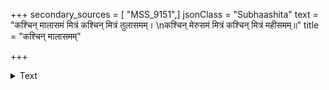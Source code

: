 +++
secondary_sources = [ "MSS_9151",]
jsonClass = "Subhaashita"
text = "कश्चिन् मालासमं मित्रं कश्चिन् मित्रं तुलासमम्।  \nकश्चिन् मेरुसमं मित्रं कश्चिन् मित्रं महीसमम्॥"
title = "कश्चिन् मालासमम्"

+++

<details><summary>Text</summary>

कश्चिन् मालासमं मित्रं कश्चिन् मित्रं तुलासमम्।  
कश्चिन् मेरुसमं मित्रं कश्चिन् मित्रं महीसमम्॥
</details>
